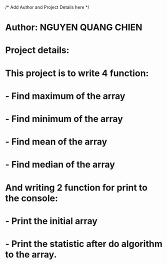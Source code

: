 /* Add Author and Project Details here */
# Author: NGUYEN QUANG CHIEN
# Project details: 
# This project is to write 4 function: 
# - Find maximum of the array
# - Find minimum of the array
# - Find mean of the array
# - Find median of the array
# And writing 2 function for print to the console:
# - Print the initial array
# - Print the statistic after do algorithm to the array.
